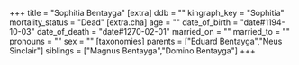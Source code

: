 +++
title = "Sophitia Bentayga"
[extra]
ddb = ""
kingraph_key = "Sophitia"
mortality_status = "Dead"
[extra.cha]
age = ""
date_of_birth = "date#1194-10-03"
date_of_death = "date#1270-02-01"
married_on = ""
married_to = ""
pronouns = ""
sex = ""
[taxonomies]
parents = ["Eduard Bentayga","Neus Sinclair"]
siblings = ["Magnus Bentayga","Domino Bentayga"]
+++

